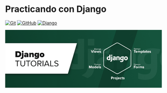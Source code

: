 # Practicando con Django

[![Git](https://img.shields.io/badge/Git-2.42+-f14e32?style=for-the-badge&logo=git&logoColor=white&labelColor=101010)](https://git-scm.com/)
[![GitHub](https://img.shields.io/badge/GitHub-Web-blue?style=for-the-badge&logo=github&logoColor=white&labelColor=101010)](https://github.com/)
[![Django](https://img.shields.io/badge/Python-Django-blue)](https://github.com/)

![](./tutorial_django.png)


